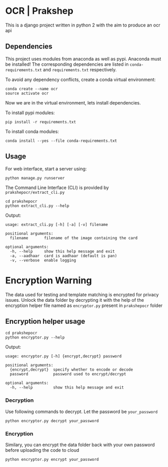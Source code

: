 # OCR | Prakshep
This is a django project written in python 2 with the aim to produce an ocr api

## Dependencies
This project uses modules from anaconda as well as pypi. Anaconda must be installed!
The corresponding dependencies are listed in `conda-requirements.txt` and `requirements.txt` respectively.

To avoid any dependency conflicts, create a conda virtual environment:
```
conda create --name ocr
source activate ocr
```
Now we are in the virtual environment, lets install dependencies.

To install pypi modules:

`pip install -r requirements.txt`

To install conda modules:

`conda install --yes --file conda-requirements.txt`


## Usage
For web interface, start a server using:
``` 
python manage.py runserver
```

The Command Line Interface (CLI) is provided by `prakshepocr/extract_cli.py`

```
cd prakshepocr
python extract_cli.py --help
```
Output:
```
usage: extract_cli.py [-h] [-a] [-v] filename

positional arguments:
  filename       filename of the image containing the card

optional arguments:
  -h, --help     show this help message and exit
  -a, --aadhaar  card is aadhaar (default is pan)
  -v, --verbose  enable logging

```

# Encryption Warning
The data used for testing and template matching is encrypted for privacy issues. Unlock the data folder by decrypting it
with the help of the encryption helper file named as `encryptor.py` present in `prakshepocr` folder

## Encryption helper usage 
```
cd prakshepocr
python encryptor.py --help
```
Output:
```
usage: encryptor.py [-h] {encrypt,decrypt} password

positional arguments:
  {encrypt,decrypt}  specify whether to encode or decode
  password           password used to encrypt/decrypt

optional arguments:
  -h, --help         show this help message and exit
```

### Decryption
Use following commands to decrypt. Let the password be `your_password`
```
python encryptor.py decrypt your_password
```
### Encryption
Similary, you can encrypt the data folder back with your own password before uploading the code to cloud

```
python encryptor.py encrypt your_password
```

